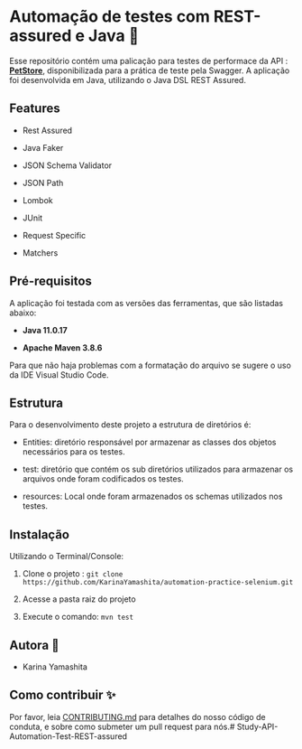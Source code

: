 # Automação de testes com REST-assured e Java :dog:

Esse repositório contém uma palicação para testes de performace da API : **[PetStore](https://petstore.swagger.io/)**, disponibilizada para a prática de teste pela Swagger. A aplicação foi desenvolvida em Java, utilizando o Java DSL REST Assured. 

## Features

- Rest Assured

- Java Faker

- JSON Schema Validator

- JSON Path

- Lombok

- JUnit

- Request Specific

- Matchers

## Pré-requisitos
A aplicação foi testada com as versões das ferramentas, que são listadas abaixo:

- **Java 11.0.17**

- **Apache Maven 3.8.6**

Para que não haja problemas com a formatação do arquivo se sugere o uso da IDE Visual Studio Code.

## Estrutura

Para o desenvolvimento deste projeto a estrutura de diretórios é:

- Entities: diretório responsável por armazenar as classes dos objetos necessários para os testes.

- test: diretório que contém os sub diretórios utilizados para armazenar os arquivos onde foram codificados os testes.

- resources: Local onde foram armazenados os schemas utilizados nos testes.

## Instalação

Utilizando o Terminal/Console:

1. Clone o projeto : `git clone https://github.com/KarinaYamashita/automation-practice-selenium.git`

2. Acesse a pasta raiz do projeto

3. Execute o comando: `mvn test`

## Autora :princess:

- Karina Yamashita 

## Como contribuir :sparkles:

Por favor, leia [CONTRIBUTING.md](https://gist.github.com/PurpleBooth/b24679402957c63ec426) para detalhes do nosso código de conduta, e sobre como submeter um pull request para nós.# Study-API-Automation-Test-REST-assured
